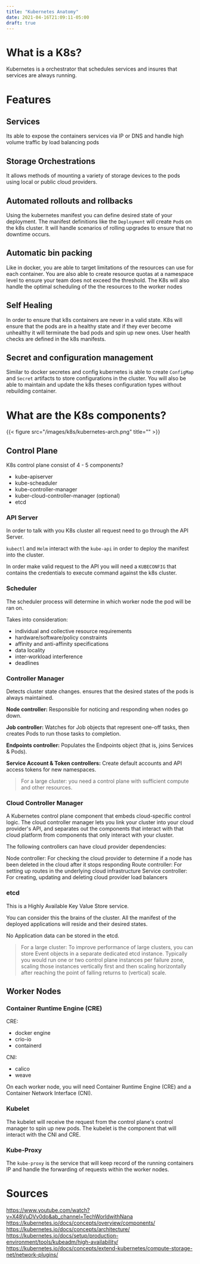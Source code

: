 ```yaml
---
title: "Kubernetes Anatomy"
date: 2021-04-16T21:09:11-05:00
draft: true
---
```


# What is a K8s?

Kubernetes is a orchestrator that schedules services and insures that services are always running.

# Features

## Services

Its able to expose the containers services via IP or DNS and handle high volume  traffic by load balancing pods

## Storage Orchestrations

It allows methods of mounting a variety of storage devices to the pods using local or public cloud providers.

## Automated rollouts and rollbacks

Using the kubernetes manifest you can define desired state of your deployment. The manifest definitions like the `Deployment` will create `Pod`s on the k8s cluster. It will handle scenarios of rolling upgrades to ensure that no downtime occurs.

## Automatic bin packing

Like in docker, you are able to target limitations of the resources can use for each container. You are also able to create resource quotas at a namespace level to ensure your team does not exceed the threshold.
The K8s will also handle the optimal scheduling of the the resources to the worker nodes

## Self Healing

In order to ensure that k8s containers are never in a valid state. K8s will ensure that the pods are in a healthy state and if they ever become unhealthy it will terminate the bad pods and spin up new ones. User health checks are defined in the k8s manifests.

## Secret and configuration management

Similar to docker secretes and config kubernetes is able to create `ConfigMap` and `Secret` artifacts to store configurations in the cluster. You will also be able to maintain and update the k8s theses configuration types without rebuilding container.



# What are the K8s components?

{{< figure src="/images/k8s/kubernetes-arch.png" title="" >}}

## Control Plane

K8s control plane consist of 4 - 5 components?

* kube-apiserver
* kube-scheaduler
* kube-controller-manager
* kuber-cloud-controller-manager (optional)
* etcd

### API Server

In order to talk with you K8s cluster all request need to go through the API Server.

`kubectl` and `Helm` interact with the `kube-api` in order to deploy the manifest into the cluster.

In order make valid request to the API you will need a `KUBECONFIG` that contains the credentials to execute command against the k8s cluster.

### Scheduler

The scheduler process will determine in which worker node the pod will be ran on.

Takes into consideration:

* individual and collective resource requirements
* hardware/software/policy constraints
* affinity and anti-affinity specifications
* data locality
* inter-workload interference
* deadlines

### Controller Manager

Detects cluster state changes. ensures that the desired states of the pods is always maintained.

**Node controller:**
Responsible for noticing and responding when nodes go down.

**Job controller:**
Watches for Job objects that represent one-off tasks, then creates Pods to run those tasks to completion.

**Endpoints controller:**
Populates the Endpoints object (that is, joins Services & Pods).

**Service Account & Token controllers:**
Create default accounts and API access tokens for new namespaces.

> For a large cluster: you need a control plane with sufficient compute and other resources.

### Cloud Controller Manager

A Kubernetes control plane component that embeds cloud-specific control logic. The cloud controller manager lets you link your cluster into your cloud provider's API, and separates out the components that interact with that cloud platform from components that only interact with your cluster.

The following controllers can have cloud provider dependencies:

Node controller: For checking the cloud provider to determine if a node has been deleted in the cloud after it stops responding
Route controller: For setting up routes in the underlying cloud infrastructure
Service controller: For creating, updating and deleting cloud provider load balancers

### etcd

This is a Highly Available Key Value Store service.

You can consider this the brains of the cluster. All the manifest of the deployed applications will reside and their desired states.

No Application data can be stored in the etcd.



> For a large cluster:
> To improve performance of large clusters, you can store Event objects in a separate dedicated etcd instance. Typically you would run one or two control plane instances per failure zone, scaling those instances vertically first and then scaling horizontally after reaching the point of falling returns to (vertical) scale.

## Worker Nodes

### Container Runtime Engine (CRE)

CRE:
* docker engine
* crio-io
* containerd

CNI:
* calico
* weave

On each worker node, you will need Container Runtime Engine (CRE) and a Container Network Interface (CNI).
### Kubelet

The kubelet will receive the request from the control plane's control manager to spin up new pods. The kubelet is the component that will interact with the CNI and CRE.

### Kube-Proxy

The `kube-proxy` is the service that will keep record of the running containers IP and handle the forwarding of requests within the worker nodes.





# Sources

https://www.youtube.com/watch?v=X48VuDVv0do&ab_channel=TechWorldwithNana
https://kubernetes.io/docs/concepts/overview/components/
https://kubernetes.io/docs/concepts/architecture/
https://kubernetes.io/docs/setup/production-environment/tools/kubeadm/high-availability/
https://kubernetes.io/docs/concepts/extend-kubernetes/compute-storage-net/network-plugins/